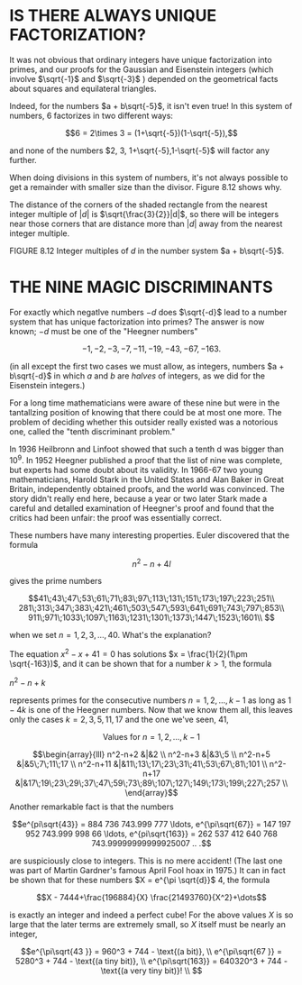 # IS THERE ALWAYS UNIQUE FACTORIZATION?

It was not obvious that ordinary integers have unique factorization into
primes, and our proofs for the Gaussian and Eisenstein integers (which
involve $\sqrt{-1}$ and $\sqrt{-3}$ ) depended on the geometrical facts
about squares and equilateral triangles.

Indeed, for the numbers $a + b\sqrt{-5}$, it isn't even true! In this
system of numbers, $6$ factorizes in two different ways:

$$6 = 2\times 3 = (1+\sqrt{-5})(1-\sqrt{-5}),$$

and none of the numbers $2, 3, 1+\sqrt{-5},1-\sqrt{-5}$ will factor any
further.

When doing divisions in this system of numbers, it's not always possible
to get a remainder with smaller size than the divisor. Figure 8.12 shows
why.

The distance of the corners of the shaded rectangle from the nearest
integer multiple of $|d|$ is $\sqrt{\frac{3}{2}}|d|$, so there will be
integers near those corners that are distance more than $|d|$ away from
the nearest integer multiple.

FIGURE 8.12 Integer multiples of $d$ in the number system
$a + b\sqrt{-5}$.

# THE NINE MAGIC DISCRIMINANTS

For exactly which negatlve numbers $-d$ does $\sqrt{-d}$ lead to a
number system that has unique factorization into primes? The answer is
now known; $-d$ must be one of the "Heegner numbers"

$$-1, -2, -3, -7, -11, -19, -43, -67, -163.$$

(in all except the first two cases we must allow, as integers, numbers
$a + b\sqrt{-d}$ in which $a$ and $b$ are *halves* of integers, as we
did for the Eisenstein integers.)

For a long time mathematicians were aware of these nine but were in the
tantallzing position of knowing that there could be at most one more.
The problem of deciding whether this outsider really existed was a
notorious one, called the "tenth discriminant problem."

In 1936 Heilbronn and Linfoot showed that such a tenth d was bigger than
$10^9$. In 1952 Heegner published a proof that the list of nine was
complete, but experts had some doubt about its validity. In 1966-67 two
young mathematicians, Harold Stark in the United States and Alan Baker
in Great Britain, independently obtained proofs, and the world was
convinced. The story didn't really end here, because a year or two later
Stark made a careful and detalled examination of Heegner's proof and
found that the critics had been unfair: the proof was essentially
correct.

These numbers have many interesting properties. Euler discovered that
the formula

$$n^2-n+4l$$

gives the prime numbers

$$41\;43\;47\;53\;61\;71\;83\;97\;113\;131\;151\;173\;197\;223\;251\\
281\;313\;347\;383\;421\;461\;503\;547\;593\;641\;691\;743\;797\;853\\
911\;971\;1033\;1097\;1163\;1231\;1301\;1373\;1447\;1523\;1601\\
$$

when we set $n = 1, 2, 3,..., 40$. What's the explanation?

The equation $x^2-x+41 = 0$ has solutions
$x = \frac{1}{2}(1\pm \sqrt{-163})$, and it can be shown that for a
number $k > 1$, the formula

$n^2-n+k$

represents primes for the consecutive numbers $n = 1,2,...,k-1$ as long
as $1-4k$ is one of the Heegner numbers. Now that we know them all, this
leaves only the cases $k = 2, 3, 5, 11, 17$ and the one we've seen,
$41$,

$$\text{Values for }n = 1,2,...,k-1$$

$$\begin{array}{lll}
n^2-n+2  &|&2 \\
n^2-n+3  &|&3\;5 \\
n^2-n+5  &|&5\;7\;11\;17 \\
n^2-n+11 &|&11\;13\;17\;23\;31\;41\;53\;67\;81\;101 \\
n^2-n+17 &|&17\;19\;23\;29\;37\;47\;59\;73\;89\;107\;127\;149\;173\;199\;227\;257 \\
\end{array}$$ Another remarkable fact is that the numbers

$$e^{pi\sqrt{43}} =
884 736 743.999 777 \ldots, e^{\pi\sqrt{67}} = 147 197 952
743.999 998 66 \ldots, e^{pi\sqrt{163}} = 262 537 412 640 768
743.99999999999925007 .. .$$

are suspiciously close to integers. This is no mere accident! (The last
one was part of Martin Gardner's famous April Fool hoax in 1975.) It can
in fact be shown that for these numbers $X = e^{\pi \sqrt{d}}$ 4, the
formula

$$X - 7444+\frac{196884}{X} \frac{21493760}{X^2}+\dots$$

is exactly an integer and indeed a perfect cube! For the above values
$X$ is so large that the later terms are extremely small, so $X$ itself
must be nearly an integer,

$$e^{\pi\sqrt{43 }} = 960^3 + 744 - \text{(a bit)}, \\
e^{\pi\sqrt{67 }} = 5280^3 + 744 - \text{(a tiny bit)}, \\
e^{\pi\sqrt{163}} = 640320^3 + 744 - \text{(a very tiny bit)}! \\
$$
